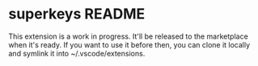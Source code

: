 # superkeys README

This extension is a work in progress. It'll be released to the marketplace when it's ready.
If you want to use it before then, you can clone it locally and symlink it into ~/.vscode/extensions.
